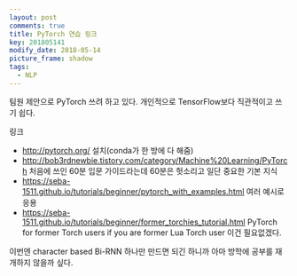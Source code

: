```yaml
---
layout: post
comments: true
title: PyTorch 연습 링크
key: 201805141
modify_date: 2018-05-14
picture_frame: shadow
tags:
  - NLP
---
```


팀원 제안으로 PyTorch 쓰려 하고 있다. 개인적으로 TensorFlow보다 직관적이고 쓰기 쉽다.

<!--more-->

링크

- http://pytorch.org/ 설치(conda가 한 방에 다 해줌)
- http://bob3rdnewbie.tistory.com/category/Machine%20Learning/PyTorch 처음에 쓰인 60분 입문 가이드라는데 60분은 헛소리고 일단 중요한 기본 지식
- https://seba-1511.github.io/tutorials/beginner/pytorch_with_examples.html 여러 예시로 응용
- https://seba-1511.github.io/tutorials/beginner/former_torchies_tutorial.html PyTorch for former Torch users if you are former Lua Torch user 이건 필요없겠다.

이번엔 character based Bi-RNN 하나만 만드면 되긴 하니까 아마 방학에 공부를 재개하지 않을까 싶다.
